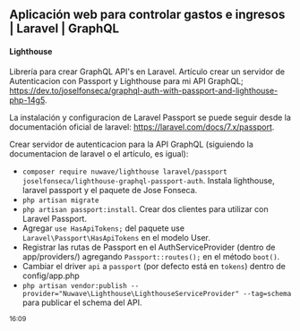 ## Aplicación web para controlar gastos e ingresos | Laravel | GraphQL  


#### Lighthouse
Librería para crear GraphQL API's en Laravel.
Artículo crear un servidor de Autenticacion con Passport y Lighthouse para mi API GraphQL; https://dev.to/joselfonseca/graphql-auth-with-passport-and-lighthouse-php-14g5.

La instalación y configuracion de Laravel Passport se puede seguir desde la documentación oficial de laravel: https://laravel.com/docs/7.x/passport. 

Crear servidor de autenticacion para la API GraphQL (siguiendo la documentacion de laravel o el artículo, es igual):
- `composer require nuwave/lighthouse laravel/passport joselfonseca/lighthouse-graphql-passport-auth`. Instala lighthouse, laravel passport y el paquete de Jose Fonseca.
- `php artisan migrate`
- `php artisan passport:install`. Crear dos clientes para utilizar con Laravel Passport.
- Agregar `use HasApiTokens;` del paquete use `Laravel\Passport\HasApiTokens` en el modelo User.
- Registrar las rutas de Passport en el AuthServiceProvider (dentro de app/providers/) agregando `Passport::routes();` en el método `boot()`.
- Cambiar el driver `api` a `passport` (por defecto está en `tokens`) dentro de config/app.php
- `php artisan vendor:publish --provider="Nuwave\Lighthouse\LighthouseServiceProvider" --tag=schema` para publicar el schema del API.

<small>16:09</small>
